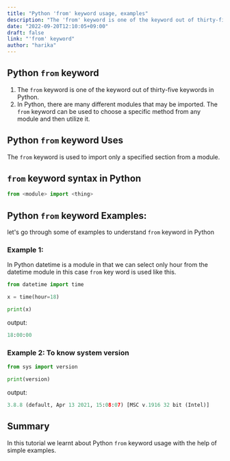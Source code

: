 ```yaml
---
title: "Python 'from' keyword usage, examples"
description: "The 'from' keyword is one of the keyword out of thirty-five keywords in Python"
date: "2022-09-20T12:10:05+09:00"
draft: false
link: "'from' keyword"
author: "harika"
---
```


## Python `from` keyword

1. The `from` keyword is one of the keyword out of thirty-five keywords in Python.
2. In Python, there are many different modules that may be imported. The `from` keyword can be used to choose a specific method from any module and then utilize it. 

## Python `from` keyword Uses

The `from` keyword is used to import only a specified section from a module.

## `from` keyword syntax in Python

```Python
from <module> import <thing>
```

## Python `from` keyword Examples:

let's go through some of examples to understand `from` keyword in Python

### Example 1:
In Python datetime is a module in that we can select only hour from the datetime module in this case `from` key word is used like this.

```Python
from datetime import time

x = time(hour=18)

print(x)
```
output:

```Python
18:00:00
```

### Example 2: To know system version 

```Python
from sys import version

print(version)
```
output:

```Python
3.8.8 (default, Apr 13 2021, 15:08:07) [MSC v.1916 32 bit (Intel)]
```

## Summary
In this tutorial we learnt about Python `from` keyword usage with the help of simple examples.

